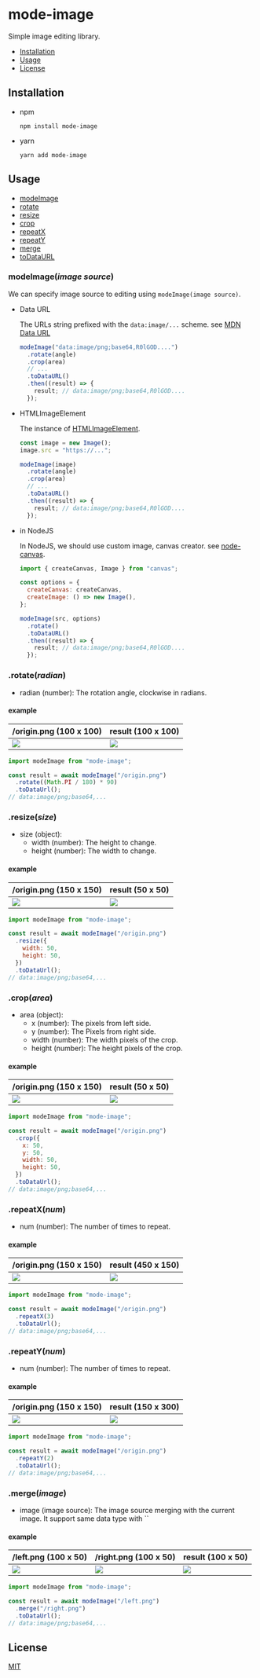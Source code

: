 # mode-image

Simple image editing library.

- [Installation](#installation)
- [Usage](#Usage)
- [License](#license)

## Installation

- npm
  ```console
  npm install mode-image
  ```
- yarn
  ```console
  yarn add mode-image
  ```

## Usage

- [modeImage](#modeimageimage-source)
- [rotate](#rotateradian)
- [resize](#resizesize)
- [crop](#croparea)
- [repeatX](#repeatxnum)
- [repeatY](#repeatynum)
- [merge](#mergeimage)
- [toDataURL](#todataurl)

### modeImage(_image source_)

We can specify image source to editing using `modeImage(image source)`.

- Data URL

  The URLs string prefixed with the `data:image/...` scheme. see [MDN Data URL](https://developer.mozilla.org/en-US/docs/Web/HTTP/Basics_of_HTTP/Data_URIs)

  <!-- prettier-ignore-start -->

  ```js
  modeImage("data:image/png;base64,R0lGOD....")
    .rotate(angle)
    .crop(area)
    // ...
    .toDataURL()
    .then((result) => {
      result; // data:image/png;base64,R0lGOD....
    });
  ```

  <!-- prettier-ignore-end -->

- HTMLImageElement

  The instance of [HTMLImageElement](https://developer.mozilla.org/en-US/docs/Web/API/HTMLImageElement).

  <!-- prettier-ignore-start -->

  ```js
  const image = new Image();
  image.src = "https://...";

  modeImage(image)
    .rotate(angle)
    .crop(area)
    // ...
    .toDataURL()
    .then((result) => {
      result; // data:image/png;base64,R0lGOD....
    });
  ```

  <!-- prettier-ignore-end -->

- in NodeJS

  In NodeJS, we should use custom image, canvas creator. see [node-canvas](https://github.com/Automattic/node-canvas).

  <!-- prettier-ignore-start -->

  ```js
  import { createCanvas, Image } from "canvas";

  const options = {
    createCanvas: createCanvas,
    createImage: () => new Image(),
  };

  modeImage(src, options)
    .rotate()
    .toDataURL()
    .then((result) => {
      result; // data:image/png;base64,R0lGOD....
    });
  ```

  <!-- prettier-ignore-end -->

### .rotate(_radian_)

- radian (number): The rotation angle, clockwise in radians.

#### example

| /origin.png (100 x 100)                                  | result (100 x 100)                                                                        |
| -------------------------------------------------------- | ----------------------------------------------------------------------------------------- |
| <img src="./tests/__fixtures__/right-arrow-100-100.png"> | <img src="./tests/__image_snapshots__/rotate-test-ts-rotate-90-deg-100-x-100-1-snap.png"> |

<!-- prettier-ignore-start -->
```js
import modeImage from "mode-image";

const result = await modeImage("/origin.png")
  .rotate((Math.PI / 180) * 90)
  .toDataUrl();
// data:image/png;base64,...
```
<!-- prettier-ignore-end -->

### .resize(_size_)

- size (object):
  - width (number): The height to change.
  - height (number): The width to change.

#### example

| /origin.png (150 x 150)                            | result (50 x 50)                                                                              |
| -------------------------------------------------- | --------------------------------------------------------------------------------------------- |
| <img src="./tests/__fixtures__/smile-150-150.png"> | <img src="./tests/__image_snapshots__/resize-test-ts-resize-150-x-150-to-50-x-50-1-snap.png"> |

<!-- prettier-ignore-start -->
```js
import modeImage from "mode-image";

const result = await modeImage("/origin.png")
  .resize({
    width: 50,
    height: 50,
  })
  .toDataUrl();
// data:image/png;base64,...
```
<!-- prettier-ignore-end -->

### .crop(_area_)

- area (object):
  - x (number): The pixels from left side.
  - y (number): The Pixels from right side.
  - width (number): The width pixels of the crop.
  - height (number): The height pixels of the crop.

#### example

| /origin.png (150 x 150)                            | result (50 x 50)                                                                          |
| -------------------------------------------------- | ----------------------------------------------------------------------------------------- |
| <img src="./tests/__fixtures__/smile-150-150.png"> | <img src="./tests/__image_snapshots__/crop-test-ts-crop-150-x-150-to-50-x-50-2-snap.png"> |

<!-- prettier-ignore-start -->
```js
import modeImage from "mode-image";

const result = await modeImage("/origin.png")
  .crop({
    x: 50,
    y: 50,
    width: 50,
    height: 50,
  })
  .toDataUrl();
// data:image/png;base64,...
```
<!-- prettier-ignore-end -->

### .repeatX(_num_)

- num (number): The number of times to repeat.

#### example

| /origin.png (150 x 150)                           | result (450 x 150)                                                                             |
| ------------------------------------------------- | ---------------------------------------------------------------------------------------------- |
| <img src="./tests/__fixtures__/walk-150-150.png"> | <img src="./tests/__image_snapshots__/repeat-x-test-ts-repeat-x-3-times-150-x-150-1-snap.png"> |

<!-- prettier-ignore-start -->
```js
import modeImage from "mode-image";

const result = await modeImage("/origin.png")
  .repeatX(3)
  .toDataUrl();
// data:image/png;base64,...
```
<!-- prettier-ignore-end -->

### .repeatY(_num_)

- num (number): The number of times to repeat.

#### example

| /origin.png (150 x 150)                           | result (150 x 300)                                                                             |
| ------------------------------------------------- | ---------------------------------------------------------------------------------------------- |
| <img src="./tests/__fixtures__/walk-150-150.png"> | <img src="./tests/__image_snapshots__/repeat-y-test-ts-repeat-y-2-times-150-x-150-1-snap.png"> |

<!-- prettier-ignore-start -->
```js
import modeImage from "mode-image";

const result = await modeImage("/origin.png")
  .repeatY(2)
  .toDataUrl();
// data:image/png;base64,...
```
<!-- prettier-ignore-end -->

### .merge(_image_)

- image (image source): The image source merging with the current image. It support same data type with ``

#### example

| /left.png (100 x 50)                                   | /right.png (100 x 50)                                   | result (100 x 50)                                                                            |
| ------------------------------------------------------ | ------------------------------------------------------- | -------------------------------------------------------------------------------------------- |
| <img src="./tests/__fixtures__/left-arrow-100-50.png"> | <img src="./tests/__fixtures__/right-arrow-100-50.png"> | <img src="./tests/__image_snapshots__/merge-test-ts-merge-merge-100-x-50-100-50-1-snap.png"> |

<!-- prettier-ignore-start -->
```js
import modeImage from "mode-image";

const result = await modeImage("/left.png")
  .merge("/right.png")
  .toDataUrl();
// data:image/png;base64,...
```
<!-- prettier-ignore-end -->

## License

[MIT](./LICENSE)
